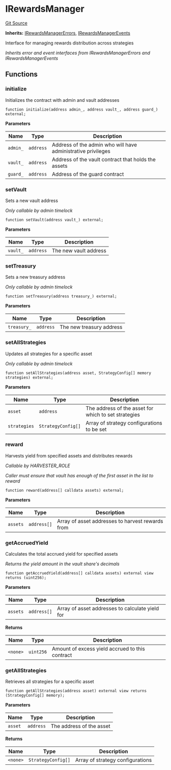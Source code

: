# IRewardsManager
[Git Source](https://github.com/Level-Money/contracts/blob/cdcafc63c9abdb8c667176cf6dd45d63276ad690/src/v2/interfaces/level/IRewardsManager.sol)

**Inherits:**
[IRewardsManagerErrors](/src/v2/interfaces/level/IRewardsManager.sol/interface.IRewardsManagerErrors.md), [IRewardsManagerEvents](/src/v2/interfaces/level/IRewardsManager.sol/interface.IRewardsManagerEvents.md)

Interface for managing rewards distribution across strategies

*Inherits error and event interfaces from IRewardsManagerErrors and IRewardsManagerEvents*


## Functions
### initialize

Initializes the contract with admin and vault addresses


```solidity
function initialize(address admin_, address vault_, address guard_) external;
```
**Parameters**

|Name|Type|Description|
|----|----|-----------|
|`admin_`|`address`|Address of the admin who will have administrative privileges|
|`vault_`|`address`|Address of the vault contract that holds the assets|
|`guard_`|`address`|Address of the guard contract|


### setVault

Sets a new vault address

*Only callable by admin timelock*


```solidity
function setVault(address vault_) external;
```
**Parameters**

|Name|Type|Description|
|----|----|-----------|
|`vault_`|`address`|The new vault address|


### setTreasury

Sets a new treasury address

*Only callable by admin timelock*


```solidity
function setTreasury(address treasury_) external;
```
**Parameters**

|Name|Type|Description|
|----|----|-----------|
|`treasury_`|`address`|The new treasury address|


### setAllStrategies

Updates all strategies for a specific asset

*Only callable by admin timelock*


```solidity
function setAllStrategies(address asset, StrategyConfig[] memory strategies) external;
```
**Parameters**

|Name|Type|Description|
|----|----|-----------|
|`asset`|`address`|The address of the asset for which to set strategies|
|`strategies`|`StrategyConfig[]`|Array of strategy configurations to be set|


### reward

Harvests yield from specified assets and distributes rewards

*Callable by HARVESTER_ROLE*

*Caller must ensure that vault has enough of the first asset in the list to reward*


```solidity
function reward(address[] calldata assets) external;
```
**Parameters**

|Name|Type|Description|
|----|----|-----------|
|`assets`|`address[]`|Array of asset addresses to harvest rewards from|


### getAccruedYield

Calculates the total accrued yield for specified assets

*Returns the yield amount in the vault share's decimals*


```solidity
function getAccruedYield(address[] calldata assets) external view returns (uint256);
```
**Parameters**

|Name|Type|Description|
|----|----|-----------|
|`assets`|`address[]`|Array of asset addresses to calculate yield for|

**Returns**

|Name|Type|Description|
|----|----|-----------|
|`<none>`|`uint256`|Amount of excess yield accrued to this contract|


### getAllStrategies

Retrieves all strategies for a specific asset


```solidity
function getAllStrategies(address asset) external view returns (StrategyConfig[] memory);
```
**Parameters**

|Name|Type|Description|
|----|----|-----------|
|`asset`|`address`|The address of the asset|

**Returns**

|Name|Type|Description|
|----|----|-----------|
|`<none>`|`StrategyConfig[]`|Array of strategy configurations|


